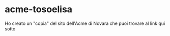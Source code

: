 # acme-tosoelisa
Ho creato un "copia" del sito dell'Acme di Novara che puoi trovare al link qui sotto
